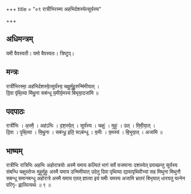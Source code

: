 +++
title = "०९ रात्रीभिरस्मा अहभिर्दशस्येत्सूर्यस्य"

+++
## अधिमन्त्रम्
यमी वैवस्वती। यमो वैवस्वतः। त्रिष्टुप्।

## मन्त्रः
रात्री॑भिरस्मा॒ अह॑भिर्दशस्ये॒त्सूर्य॑स्य॒ चक्षु॒र्मुहु॒रुन्मि॑मीयात् ।  
दि॒वा पृ॑थि॒व्या मि॑थु॒ना सब॑न्धू य॒मीर्य॒मस्य॑ बिभृया॒दजा॑मि ॥

## पदपाठः
रात्री॑भिः । अ॒स्मै॒ । अह॑ऽभिः । द॒श॒स्ये॒त् । सूर्य॑स्य । चक्षुः॑ । मुहुः॑ । उत् । मि॒मी॒या॒त् ।  
दि॒वा । पृ॒थि॒व्या । मि॒थु॒ना । सब॑न्धू॒ इति॒ सऽब॑न्धू । य॒मीः । य॒मस्य॑ । बि॒भृ॒या॒त् । अजा॑मि ॥

## भाष्यम्
रात्रीभिः रात्रिभिः अहभिः अहोरात्रयोः अस्मै यमाय कल्पितं भागं सर्वे यजमानाः दशस्येत् प्रयच्छन्तु सूर्यस्य संबन्धि चक्षुस्तेजः मुहुर्मुहुः अस्मै यमाय उन्मिमीयात् उदेतु दिवा पृथिव्या द्यावापृथिवीभ्यां सह मिथुना मिथुनौ सबन्धू समानबन्धू अहोरात्रे अस्मै यमाय एतत् ज्ञात्वा इयं यमीः यमस्य अजामि भ्रातरं बिभृयात् धारयतु यत्नेन परिगृ- ह्णात्वित्यर्थः ॥ ९ ॥